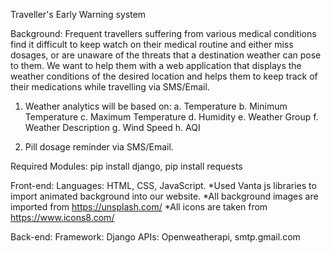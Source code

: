 Traveller's Early Warning system

Background: Frequent travellers suffering from various medical conditions find
it difficult to keep watch on their medical routine and either miss dosages, or are
unaware of the threats that a destination weather can pose to them. We want to
help them with a web application that displays the weather conditions of the desired location
and helps them to keep track of their medications while travelling via SMS/Email.

1. Weather analytics will be based on:
    a. Temperature
    b. Minimum Temperature
    c. Maximum Temperature
    d. Humidity
    e. Weather Group
    f. Weather Description
    g. Wind Speed
    h. AQI
    
2. Pill dosage reminder via SMS/Email.

Required Modules: 
pip install django, pip install requests


Front-end: 
Languages: HTML, CSS, JavaScript.
*Used Vanta js libraries to import  animated background into our website. 
*All background images are imported from https://unsplash.com/
*All icons are taken from https://www.icons8.com/

Back-end:
Framework: Django
APIs: Openweatherapi, smtp.gmail.com 
